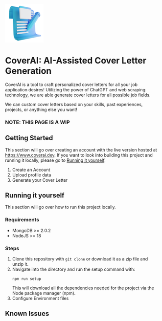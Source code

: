 <img src="client/src/assets/hero.png" alt="CoverAI Logo" width="25%">

# CoverAI: AI-Assisted Cover Letter Generation
CoverAI is a tool to craft personalized cover letters for all your job application desires! Utilizing the power of ChatGPT and web scraping technology, we are able generate cover letters for all possible job fields.

We can custom cover letters based on your skills, past experiences, projects, or anything else you want!

### NOTE: THIS PAGE IS A WIP

## Getting Started
This section will go over creating an account with the live version hosted at https://www.coverai.dev. If you want to look into building this project and running it locally, please go to [Running it yourself](#running-it-yourself).

1. Create an Account
2. Upload profile data
3. Generate your Cover Letter

## Running it yourself
This section will go over how to run this project locally.
### Requirements
* MongoDB >= 2.0.2
* NodeJS >= 18

### Steps
1. Clone this repository with `git clone` or download it as a zip file and unzip it.
2. Navigate into the directory and run the setup command with:
   ```
   npm run setup
   ```
   This will download all the dependencies needed for the project via the Node package manager (npm).
3. Configure Environment files


## Known Issues
